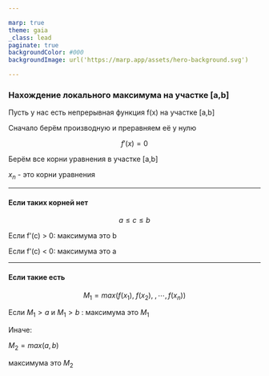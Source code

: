 ```yaml
---

marp: true
theme: gaia
_class: lead
paginate: true
backgroundColor: #000
backgroundImage: url('https://marp.app/assets/hero-background.svg')

---
```


### Нахождение локального максимума на участке [a,b]

Пусть у нас есть непрерывная функция f(x) на участке [a,b]

Сначало берём производную и преравняем её у нулю

$$ f'(x) = 0 $$

Берём все корни уравнения в участке [a,b]

$x_n$ - это корни уравнения

---

#### Если таких корней нет
$$ a \leq c \leq b $$

Если f'(c) > 0:
максимума это b

Если f'(c) < 0:
максимума это a

---

#### Если такие есть

$$ M_1 = max(f(x_1),\;f(x_2),\;,\cdots,f(x_n)) $$

Если $M_1 > a$ и $M_1 > b$ :
максимума это $M_1$

Иначе:

$M_2 = max(a,b)$

максимума это $M_2$
